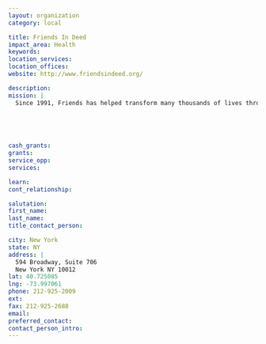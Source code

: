 ```yaml
---
layout: organization
category: local

title: Friends In Deed
impact_area: Health
keywords: 
location_services: 
location_offices: 
website: http://www.friendsindeed.org/

description: 
mission: |
  Since 1991, Friends has helped transform many thousands of lives through our programs and services. We provide emotional support for anyone with a diagnosis of HIV/AIDS, cancer or other life-threatening physical illnesses... their family, friends, and caregivers... and anyone dealing with grief and bereavement. And we run a major HIV prevention program for teens in NYC public schools.

  

  

cash_grants: 
grants: 
service_opp: 
services: 

learn: 
cont_relationship: 

salutation: 
first_name: 
last_name: 
title_contact_person: 

city: New York
state: NY
address: |
  594 Broadway, Suite 706     
  New York NY 10012
lat: 40.725085
lng: -73.997061
phone: 212-925-2009
ext: 
fax: 212-925-2688
email: 
preferred_contact: 
contact_person_intro: 
---
```

